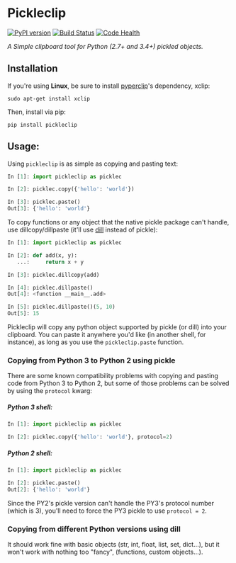 # Pickleclip

[![PyPI version](https://badge.fury.io/py/pickleclip.svg)](https://badge.fury.io/py/pickleclip)
[![Build Status](https://circleci.com/gh/victorfsf/pickleclip/tree/master.svg?style=shield)](https://circleci.com/gh/victorfsf/pickleclip)
[![Code Health](https://landscape.io/github/victorfsf/pickleclip/master/landscape.svg?style=flat)](https://landscape.io/github/victorfsf/pickleclip/master)

*A Simple clipboard tool for Python (2.7+ and 3.4+) pickled objects.*

## Installation

If you're using **Linux**, be sure to install [pyperclip](https://github.com/asweigart/pyperclip)'s dependency, xclip:
```
sudo apt-get install xclip
```

Then, install via pip:
```
pip install pickleclip
```

## Usage:

Using `pickleclip` is as simple as copying and pasting text:

```python
In [1]: import pickleclip as picklec

In [2]: picklec.copy({'hello': 'world'})

In [3]: picklec.paste()
Out[3]: {'hello': 'world'}
```

To copy functions or any object that the native pickle package can't handle, use dillcopy/dillpaste (it'll use [dill](https://github.com/uqfoundation/dill) instead of pickle):

```python
In [1]: import pickleclip as picklec

In [2]: def add(x, y):
   ...:     return x + y

In [3]: picklec.dillcopy(add)

In [4]: picklec.dillpaste()
Out[4]: <function __main__.add>

In [5]: picklec.dillpaste()(5, 10)
Out[5]: 15
```

Pickleclip will copy any python object supported by pickle (or dill) into your clipboard. You can paste it anywhere you'd like (in another shell, for instance), as long as you use the `pickleclip.paste` function.

### Copying from Python 3 to Python 2 using pickle

There are some known compatibility problems with copying and pasting code from Python 3 to Python 2, but some of those problems can be solved by using the `protocol` kwarg:

##### Python 3 shell:

```python
In [1]: import pickleclip as picklec

In [2]: picklec.copy({'hello': 'world'}, protocol=2)
```

##### Python 2 shell:

```python
In [1]: import pickleclip as picklec

In [2]: picklec.paste()
Out[2]: {'hello': 'world'}
```

Since the PY2's pickle version can't handle the PY3's protocol number (which is 3), you'll need to force the PY3 pickle to use `protocol = 2`.

### Copying from different Python versions using dill

It should work fine with basic objects (str, int, float, list, set, dict...), but it won't work with nothing too "fancy", (functions, custom objects...).
